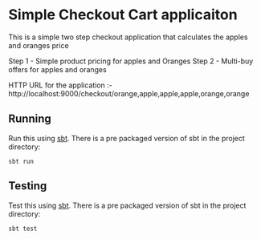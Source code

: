 # Simple Checkout Cart applicaiton

This is a simple two step checkout application that calculates the apples and oranges price

Step 1 - Simple product pricing for apples and Oranges
Step 2 - Multi-buy offers for apples and oranges

HTTP URL for the application :- http://localhost:9000/checkout/orange,apple,apple,apple,orange,orange

## Running

Run this using [sbt](http://www.scala-sbt.org/).  There is a pre packaged version of sbt in the project directory:

```
sbt run

```

## Testing

Test this using [sbt](http://www.scala-sbt.org/).  There is a pre packaged version of sbt in the project directory:

```
sbt test

```
